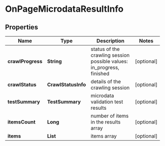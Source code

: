 # OnPageMicrodataResultInfo


## Properties

| Name | Type | Description | Notes |
|------------ | ------------- | ------------- | -------------|
**crawlProgress** | **String** | status of the crawling session<br>possible values: in_progress, finished |[optional]|
**crawlStatus** | **CrawlStatusInfo** | details of the crawling session |[optional]|
**testSummary** | **TestSummary** | microdata validation test results |[optional]|
**itemsCount** | **Long** | number of items in the results array |[optional]|
**items** | **List<OnPageMicrodataInfoItem>** | items array |[optional]|